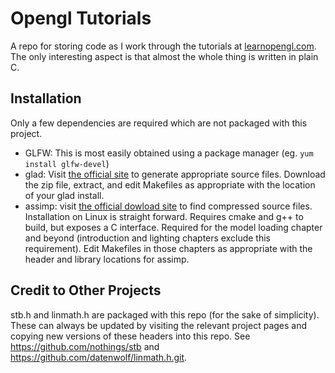 # Opengl Tutorials

A repo for storing code as I work through the tutorials at [learnopengl.com](https://learnopengl.com). The only interesting aspect is that almost the whole thing is written in plain C.

## Installation

Only a few dependencies are required which are not packaged with this project.
- GLFW: This is most easily obtained using a package manager (eg. `yum install glfw-devel`)
- glad: Visit [the official site](https://glad.dav1d.de/) to generate appropriate source files. Download the zip file, extract, and edit Makefiles as appropriate with the location of your glad install.
- assimp: visit [the official dowload site](https://www.assimp.org/index.php/downloads) to find compressed source files. Installation on Linux is straight forward. Requires cmake and g++ to build, but exposes a C interface. Required for the model loading chapter and beyond (introduction and lighting chapters exclude this requirement). Edit Makefiles in those chapters as appropriate with the header and library locations for assimp.

## Credit to Other Projects

stb.h and linmath.h are packaged with this repo (for the sake of simplicity). These can always be updated by visiting the relevant project pages and copying new versions of these headers into this repo. See https://github.com/nothings/stb and https://github.com/datenwolf/linmath.h.git.
